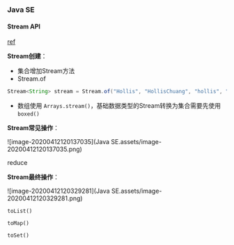 ### Java SE



#### Stream API

[ref](https://zhuanlan.zhihu.com/p/59230509)

**Stream创建**：

- 集合增加Stream方法
- Stream.of

```java
Stream<String> stream = Stream.of("Hollis", "HollisChuang", "hollis", "Hello", "HelloWorld", "Hollis");
```

- 数组使用 `Arrays.stream()`，基础数据类型的Stream转换为集合需要先使用`boxed()`



**Stream常见操作**：

![image-20200412120137035](Java SE.assets/image-20200412120137035.png)

reduce





**Stream最终操作**：

![image-20200412120329281](Java SE.assets/image-20200412120329281.png)



`toList()`

`toMap()`

`toSet()`
